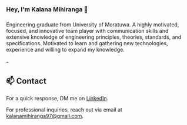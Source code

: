 

### Hey, I'm Kalana Mihiranga 👋 




###

<p align="left"> Engineering graduate from University of Moratuwa. A highly motivated, focused, and innovative team player with communication skills and extensive knowledge of engineering principles, theories, standards, and specifications. Motivated to learn and gathering new technologies, experience and willing to expand my knowledge.<br><br>-





 
</div>

## 📫 Contact

 For a quick response, DM me on  [LinkedIn](https://www.linkedin.com/in/kalana-mihiranga/). 
 
 For professional inquiries, reach out via email at [kalanamihiranga97@gmail.com](mailto:kalanamihiranga97@gmail.com). 





